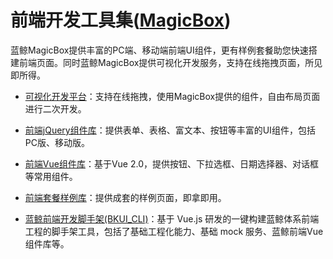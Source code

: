 # 前端开发工具集([MagicBox](https://magicbox.bk.tencent.com/static_api/v3/main/index.html))

蓝鲸MagicBox提供丰富的PC端、移动端前端UI组件，更有样例套餐助您快速搭建前端页面。同时蓝鲸MagicBox提供可视化开发服务，支持在线拖拽页面，所见即所得。

- [可视化开发平台](https://magicbox.bk.tencent.com/static_api/v3/index.html#build/show)：支持在线拖拽，使用MagicBox提供的组件，自由布局页面进行二次开发。 

- [前端jQuery组件库](https://magicbox.bk.tencent.com/static_api/v3/index.html#index?isPro=1)：提供表单、表格、富文本、按钮等丰富的UI组件，包括PC版、移动版。  

- [前端Vue组件库](https://magicbox.bk.tencent.com/static_api/v3/components_vue/2.0/example/index.html#/)：基于Vue 2.0，提供按钮、下拉选框、日期选择器、对话框等常用组件。

- [前端套餐样例库](https://magicbox.bk.tencent.com/static_api/v3/index.html#templates)：提供成套的样例页面，即拿即用。

- [蓝鲸前端开发脚手架(BKUI_CLI)](https://bk.tencent.com/docs/document/5.1/19/583)：基于 Vue.js 研发的一键构建蓝鲸体系前端工程的脚手架工具，包括了基础工程化能力、基础 mock 服务、蓝鲸前端Vue组件库等。
